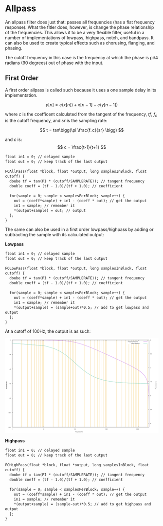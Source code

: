 # Allpass

An allpass filter does just that: passes all frequencies (has a flat frequency response). What the fitler does, however, is change the phase relationship of the frequencies. This allows it to be a very flexible filter, useful in a number of implementations of lowpass, highpass, notch, and bandpass. It can also be used to create typical effects such as chorusing, flanging, and phasing.

The cutoff frequency in this case is the frequency at which the phase is pi/4 radians (90 degrees) out of phase with the input.

## First Order
A first order allpass is called such because it uses a one sample delay in its implementation.

$$
  y[n] = c(x[n]) + x[n-1] - c(y[n-1])
$$

where _c_ is the coefficent calculated from the tangent of the frequency, _tf_, _f<sub>c</sub>_ is the cutoff frequency, and _sr_ is the sampling rate:

$$
  t = tan\bigg(\pi \frac{f_c}{sr} \bigg)
$$

and _c_ is:
$$
  c = \frac{t-1}{t+1}
$$

```
float in1 = 0; // delayed sample
float out = 0; // keep track of the last output

FOAllPass(float *block, float *output, long samplesInBlock, float cutoff) {
  doube tf = tan(PI * (cutoff/SAMPLERATE)); // tangent frequency
  double coeff = (tf - 1.0)/(tf + 1.0); // coefficient

  for(sample = 0; sample < samplesPerBlock; sample++) {
    out = (coeff*sample) + in1 - (coeff * out); // get the output
    in1 = sample; // remember it
    *(output+sample) = out; // output
  };
}
```

The same can also be used in a first order lowpass/highpass by adding or subtracting the sample with its calculated output: <br/>

__Lowpass__
```
float in1 = 0; // delayed sample
float out = 0; // keep track of the last output

FOLowPass(float *block, float *output, long samplesInBlock, float cutoff) {
  doube tf = tan(PI * (cutoff/SAMPLERATE)); // tangent frequency
  double coeff = (tf - 1.0)/(tf + 1.0); // coefficient

  for(sample = 0; sample < samplesPerBlock; sample++) {
    out = (coeff*sample) + in1 - (coeff * out); // get the output
    in1 = sample; // remember it
    *(output+sample) = (sample+out)*0.5; // add to get lowpass and output
  };
}
```

At a cutoff of 100Hz, the output is as such:

![100Hz](images/foLP_100Hz.svg)

__Highpass__
```
float in1 = 0; // delayed sample
float out = 0; // keep track of the last output

FOHighPass(float *block, float *output, long samplesInBlock, float cutoff) {
  doube tf = tan(PI * (cutoff/SAMPLERATE)); // tangent frequency
  double coeff = (tf - 1.0)/(tf + 1.0); // coefficient

  for(sample = 0; sample < samplesPerBlock; sample++) {
    out = (coeff*sample) + in1 - (coeff * out); // get the output
    in1 = sample; // remember it
    *(output+sample) = (sample-out)*0.5; // add to get highpass and output
  };
}
```
